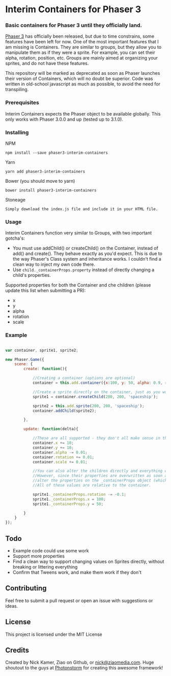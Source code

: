 # Interim Containers for Phaser 3

### Basic containers for Phaser 3 until they officially land.

[Phaser 3](https://github.com/photonstorm/phaser) has officially been released, but due to time constrains, some features have been left for now. One of the most important features that I am missing is Containers. They are similar to groups, but they allow you to manipulate them as if they were a sprite. For example, you can set their alpha, rotation, position, etc. Groups are mainly aimed at organizing your sprites, and do not have these features.

This repository will be marked as deprecated as soon as Phaser launches their version of Containers, which will no doubt be superior.
Code was written in old-school javascript as much as possible, to avoid the need for transpiling.


### Prerequisites

Interim Containers expects the Phaser object to be available globally. This only works with Phaser 3.0.0 and up (tested up to 3.1.0).

### Installing

NPM

```
npm install --save phaser3-interim-containers
```

Yarn

```
yarn add phaser3-interim-containers
```

Bower (you should move to yarn)

```
bower install phaser3-interim-containers
```

Stoneage

```
Simply download the index.js file and include it in your HTML file.
```


### Usage

Interim Containers function very similar to Groups, with two important gotcha's:
- You must use addChild() or createChild() on the Container, instead of add() and create(). They behave exactly as you'd expect. This is due to the way Phaser's Class system and inheritance works. I couldn't find a clean way to inject my own code there.
- Use `child._containerProps.property` instead of directly changing a child's properties.

Supported properties for both the Container and che children (please update this list when submitting a PR):
- x
- y
- alpha
- rotation
- scale

### Example

``` js

var container, sprite1, sprite2;

new Phaser.Game({
	scene: {
		create: function(){

			//Creating a container (options are optional)
			container = this.add.container({x:100, y: 50, alpha: 0.9, rotation: 1.3});

			//Create a sprite directly on the container, just as you would with group.create
			sprite1 = container.createChild(200, 200, 'spaceship');

			sprite2 = this.add.sprite(200, 200, 'spaceship');
			container.addChild(sprite2);

		},

		update: function(delta){

			//These are all supported - they don't all make sense in this context though ;)
			container.x += 10;
			container.y += 10;
			container.alpha -= 0.01;
			container.rotation += 0.01;
			container.scale += 0.01;

			//You can also alter the children directly and everything will work out
			//However, since their properties are overwritten as soon as you update the container, you'll have to
			//alter the properties on the _containerProps object (which is automatically added for you by the container):
			//All of these values are relative to the container.

			sprite1._containerProps.rotation -= -0.1;
			sprite1._containerProps.x = 100;
			sprite1._containerProps.y = 50;

		}
	}
});

```

## Todo

- Example code could use some work
- Support more properties
- Find a clean way to support changing values on Sprites directly, without breaking or littering everything
- Confirm that Tweens work, and make them work if they don't

## Contributing

Feel free to submit a pull request or open an issue with suggestions or ideas.

## License

This project is licensed under the MIT License

## Credits

Created by Nick Kamer, Ziao on Github, or <nick@ziaomedia.com>. Huge shoutout to the guys at [Photonstorm](https://github.com/photonstorm) for creating this awesome framework!
